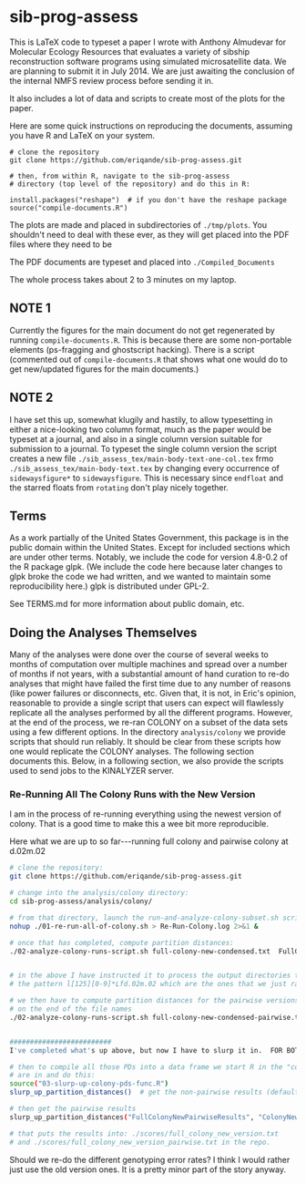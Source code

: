 # sib-prog-assess

This is LaTeX code to typeset a paper I wrote with Anthony Almudevar for Molecular Ecology Resources that evaluates a variety of sibship reconstruction software programs using simulated microsatellite data.  We are planning to submit it in July 2014. We are just awaiting the conclusion of the internal NMFS review process before sending it in.

It also includes a lot of data and scripts to create most of the plots for the paper.

Here are some quick instructions on reproducing the documents, assuming you have R and LaTeX on your system.
```
# clone the repository 
git clone https://github.com/eriqande/sib-prog-assess.git

# then, from within R, navigate to the sib-prog-assess
# directory (top level of the repository) and do this in R:

install.packages("reshape")  # if you don't have the reshape package
source("compile-documents.R")

```
The plots are made and placed in subdirectories of `./tmp/plots`.  You shouldn't need to deal with these ever, as they will get placed into the PDF files where they need to be

The PDF documents are typeset and placed into `./Compiled_Documents`

The whole process takes about 2 to 3 minutes on my laptop.

## NOTE 1
Currently the figures for the main document do not get regenerated by running `compile-documents.R`.  This is because there are some non-portable elements (ps-fragging and ghostscript hacking).  There is a script (commented out of `compile-documents.R` that shows what one would do to get new/updated figures for the main documents.)

## NOTE 2
I have set this up, somewhat klugily and hastily, to allow typesetting in either a nice-looking two column format, much as the paper would be typeset at a journal, and also in a single column version suitable for submission to a journal.  To typeset the single column version the script creates a new file `./sib_assess_tex/main-body-text-one-col.tex` frmo `./sib_assess_tex/main-body-text.tex` by changing every occurrence of `sidewaysfigure*` to `sidewaysfigure`.  This is necessary since `endfloat` and the starred floats from `rotating` don't play nicely together. 

## Terms 

As a work partially of the United States Government, this package is in the
public domain within the United States.  Except for included sections which
are under other terms.  Notably, we include the code for version 4.8-0.2 of the 
R package glpk.  (We include the code here because later changes to glpk broke 
the code we had written, and we wanted to maintain some reproducibility here.)
glpk is distributed under GPL-2.

See TERMS.md for more information about public domain, etc.



## Doing the Analyses Themselves
Many of the analyses were done over the course of several weeks to months of computation over multiple machines and spread over a number of months if not years, with a substantial amount of hand curation to re-do analyses that might have failed the first time due to any number of reasons (like power failures or disconnects, etc.  Given that, it is not, in Eric's opinion, reasonable to provide a single script that users can expect will flawlessly replicate all the analyses performed by all the different programs.  However, at the end of the process, we re-ran COLONY on a subset of the data sets using a few different options.  In the directory `analysis/colony` we provide scripts that should run reliably.  It should be clear from these scripts how one would replicate the COLONY analyses.  The following section documents this.  Below, in a following section, we also provide the scripts used to send jobs to the KINALYZER server.



### Re-Running All The Colony Runs with the New Version
I am in the process of re-running everything using the newest version of colony. That is a good
time to make this a wee bit more reproducible.

Here what we  are up to so far---running full colony and pairwise colony at d.02m.02
```sh
# clone the repository:
git clone https://github.com/eriqande/sib-prog-assess.git

# change into the analysis/colony directory:
cd sib-prog-assess/analysis/colony/

# from that directory, launch the run-and-analyze-colony-subset.sh script:
nohup ./01-re-run-all-of-colony.sh > Re-Run-Colony.log 2>&1 &

# once that has completed, compute partition distances:
./02-analyze-colony-runs-script.sh full-colony-new-condensed.txt  FullColonyNewResults  huge-output/{n75,LottaLarge}/Collections/*/l[0-9]*Lfd.02m.02


# in the above I have instructed it to process the output directories that match
# the pattern l[125][0-9]*Lfd.02m.02 which are the ones that we just ran.

# we then have to compute partition distances for the pairwise versions, which have an "x"
# on the end of the file names
./02-analyze-colony-runs-script.sh full-colony-new-condensed-pairwise.txt  FullColonyNewPairwiseResults  huge-output/{n75,LottaLarge}/Collections/*/l[0-9]*Lfd.02m.02x


#########################
I've completed what's up above, but now I have to slurp it in.  FOR BOTH regular and pairwise.

# then to compile all those PDs into a data frame we start R in the "colony" directory we
# are in and do this:
source("03-slurp-up-colony-pds-func.R")
slurp_up_partition_distances()  # get the non-pairwise results (default values in function)

# then get the pairwise results
slurp_up_partition_distances("FullColonyNewPairwiseResults", "ColonyNewVersionPairwise", score_file_name = "full_colony_new_version_pairwise.txt")

# that puts the results into: ./scores/full_colony_new_version.txt  
# and ./scores/full_colony_new_version_pairwise.txt in the repo.
```

Should we re-do the different genotyping error rates? I think I would rather just
use the old version ones.  It is a pretty minor part of the story anyway.
```


```

